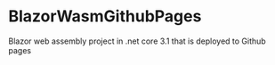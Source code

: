 # BlazorWasmGithubPages
Blazor web assembly project in .net core 3.1 that is deployed to Github pages
